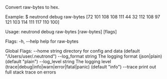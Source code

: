 Convert raw-bytes to hex.

Example:
$ neutrond debug raw-bytes [72 101 108 108 111 44 32 112 108 97 121 103 114 111 117 110 100]

Usage:
  neutrond debug raw-bytes [raw-bytes] [flags]

Flags:
  -h, --help   help for raw-bytes

Global Flags:
      --home string         directory for config and data (default "/Users/user/.neutrond")
      --log_format string   The logging format (json|plain) (default "plain")
      --log_level string    The logging level (trace|debug|info|warn|error|fatal|panic) (default "info")
      --trace               print out full stack trace on errors
